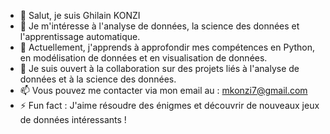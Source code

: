 - 👋 Salut, je suis Ghilain KONZI
- 👀 Je m'intéresse à l'analyse de données, la science des données et l'apprentissage automatique.
- 🌱 Actuellement, j'apprends à approfondir mes compétences en Python, en modélisation de données et en visualisation de données.
- 💞️ Je suis ouvert à la collaboration sur des projets liés à l'analyse de données et à la science des données.
- 📫 Vous pouvez me contacter via mon email au : mkonzi7@gmail.com
- ⚡ Fun fact : J'aime résoudre des énigmes et découvrir de nouveaux jeux de données intéressants !
